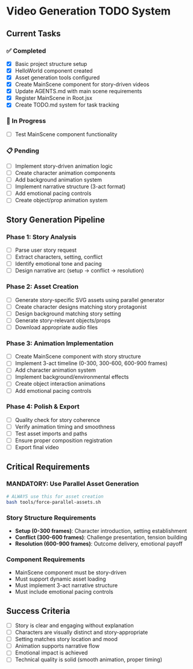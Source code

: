 # Video Generation TODO System

## Current Tasks

### ✅ Completed
- [x] Basic project structure setup
- [x] HelloWorld component created
- [x] Asset generation tools configured
- [x] Create MainScene component for story-driven videos
- [x] Update AGENTS.md with main scene requirements
- [x] Register MainScene in Root.jsx
- [x] Create TODO.md system for task tracking

### 🔄 In Progress
- [ ] Test MainScene component functionality

### 📋 Pending
- [ ] Implement story-driven animation logic
- [ ] Create character animation components
- [ ] Add background animation system
- [ ] Implement narrative structure (3-act format)
- [ ] Add emotional pacing controls
- [ ] Create object/prop animation system

## Story Generation Pipeline

### Phase 1: Story Analysis
- [ ] Parse user story request
- [ ] Extract characters, setting, conflict
- [ ] Identify emotional tone and pacing
- [ ] Design narrative arc (setup → conflict → resolution)

### Phase 2: Asset Creation
- [ ] Generate story-specific SVG assets using parallel generator
- [ ] Create character designs matching story protagonist
- [ ] Design background matching story setting
- [ ] Generate story-relevant objects/props
- [ ] Download appropriate audio files

### Phase 3: Animation Implementation
- [ ] Create MainScene component with story structure
- [ ] Implement 3-act timeline (0-300, 300-600, 600-900 frames)
- [ ] Add character animation system
- [ ] Implement background/environmental effects
- [ ] Create object interaction animations
- [ ] Add emotional pacing controls

### Phase 4: Polish & Export
- [ ] Quality check for story coherence
- [ ] Verify animation timing and smoothness
- [ ] Test asset imports and paths
- [ ] Ensure proper composition registration
- [ ] Export final video

## Critical Requirements

### MANDATORY: Use Parallel Asset Generation
```bash
# ALWAYS use this for asset creation
bash tools/force-parallel-assets.sh
```

### Story Structure Requirements
- **Setup (0-300 frames)**: Character introduction, setting establishment
- **Conflict (300-600 frames)**: Challenge presentation, tension building
- **Resolution (600-900 frames)**: Outcome delivery, emotional payoff

### Component Requirements
- MainScene component must be story-driven
- Must support dynamic asset loading
- Must implement 3-act narrative structure
- Must include emotional pacing controls

## Success Criteria
- [ ] Story is clear and engaging without explanation
- [ ] Characters are visually distinct and story-appropriate
- [ ] Setting matches story location and mood
- [ ] Animation supports narrative flow
- [ ] Emotional impact is achieved
- [ ] Technical quality is solid (smooth animation, proper timing)
